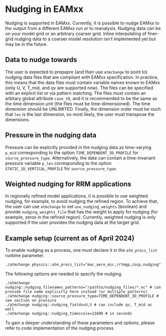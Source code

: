 # Nudging in EAMxx

Nudging is supported in EAMxx.
Currently, it is possible to nudge EAMxx to the output from a different EAMxx run or to reanalysis. Nudging data can be on your model grid or an arbitrary coarser grid. Inline interpolating of finer-grid nudging data to a coarser model resolution isn't implemented yet but may be in the future.

## Data to nudge towards

The user is expected to prepapre (and then use `atmchange` to point to) nudging data files that are compliant with EAMxx specification.
In practice, this means that the data files must contain variable names known to EAMxx (only U, V, T_mid, and qv are supported now).
The files can be specified with an explicit list or via pattern matching.
The files must contain an arbitary global attribute `case_t0`, and it is recommended to be the same as the time dimension unit (the files must be time-dimensioned).
The time dimension should be UNLIMITED.
Finally, the dimension order must be such that `lev` is the last dimension, so most likely, the user must transpose the dimensions.

## Pressure in the nudging data

Pressure can be explicitly provided in the nudging data as time-varying `p_mid` corresponding to the option `TIME_DEPENDENT_3D_PROFILE` for `source_pressure_type`.
Alternatively, the data can contain a time-invariant pressure variable `p_lev` corresponding to the option `STATIC_1D_VERTICAL_PROFILE` for `source_pressure_type`.

## Weighted nudging for RRM applications

In regionally refined model applications, it is possible to use weighted nudging, for example, to avoid nudging the refined region.
To achieve that, the user can use `atmchange` to set `use_nudging_weights` (boolean) and provide `nudging_weights_file` that has the weight to apply for nudging (for example, zeros in the refined region).
Currently, weighted nudging is only supported if the user provides the nudging data at the target grid.

## Example setup (current as of April 2024)

To enable nudging as a process, one must declare it in the `atm_procs_list` runtime parameter.

```shell
./atmchange physics::atm_procs_list="mac_aero_mic,rrtmgp,cosp,nudging"
```

The following options are needed to specify the nudging.

```shell
./atmchange nudging::nudging_filenames_patterns="/pathto/nudging_files/*.nc" # can provide file name explicitly here instead (or multiple patterns)
./atmchange nudging::source_pressure_type=TIME_DEPENDENT_3D_PROFILE # see section on pressure
./atmchange nudging::nudging_fields=U,V # can include qv, T_mid as well
./atmchange nudging::nudging_timescale=21600 # in seconds
```

To gain a deeper understanding of these parameters and options, please refer to code implementation of the nudging process.
